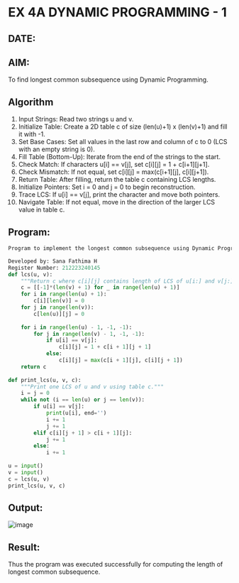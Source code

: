 # EX 4A DYNAMIC PROGRAMMING - 1
## DATE:
## AIM:
To find longest common subsequence using Dynamic Programming.



## Algorithm
1. Input Strings: Read two strings u and v.
2. Initialize Table: Create a 2D table c of size (len(u)+1) x (len(v)+1) and fill it with -1.
3. Set Base Cases: Set all values in the last row and column of c to 0 (LCS with an empty string is 0).
4. Fill Table (Bottom-Up): Iterate from the end of the strings to the start.
5. Check Match: If characters u[i] == v[j], set c[i][j] = 1 + c[i+1][j+1].
6. Check Mismatch: If not equal, set c[i][j] = max(c[i+1][j], c[i][j+1]).
7. Return Table: After filling, return the table c containing LCS lengths.
8. Initialize Pointers: Set i = 0 and j = 0 to begin reconstruction.
9. Trace LCS: If u[i] == v[j], print the character and move both pointers.
10. Navigate Table: If not equal, move in the direction of the larger LCS value in table c.  

## Program:
```Python
Program to implement the longest common subsequence using Dynamic Programming

Developed by: Sana Fathima H
Register Number: 212223240145
def lcs(u, v):
    """Return c where c[i][j] contains length of LCS of u[i:] and v[j:]."""
    c = [[-1]*(len(v) + 1) for _ in range(len(u) + 1)]
    for i in range(len(u) + 1):
        c[i][len(v)] = 0
    for j in range(len(v)):
        c[len(u)][j] = 0
 
    for i in range(len(u) - 1, -1, -1):
        for j in range(len(v) - 1, -1, -1):
            if u[i] == v[j]:
                c[i][j] = 1 + c[i + 1][j + 1]
            else:
                c[i][j] = max(c[i + 1][j], c[i][j + 1])
    return c
 
def print_lcs(u, v, c):
    """Print one LCS of u and v using table c."""
    i = j = 0
    while not (i == len(u) or j == len(v)):
        if u[i] == v[j]:
            print(u[i], end='')
            i += 1
            j += 1
        elif c[i][j + 1] > c[i + 1][j]:
            j += 1
        else:
            i += 1
 
u = input()
v = input()
c = lcs(u, v)
print_lcs(u, v, c)
```

## Output:
![image](https://github.com/user-attachments/assets/e24d031d-6c1a-444a-aecb-4c17738c5e27)



## Result:
Thus the program was executed successfully for computing the length of longest common subsequence.
